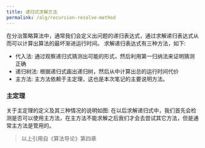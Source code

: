 ```yaml
---
title: 递归式求解方法
permalink: /alg/recursion-resolve-method
---
```


在分治策略算法中，通常我们会定义出问题的递归表达式，通过求解递归表达式从而可以计算出算法的最坏渐进运行时间。
求解递归表达式有三种方法，如下:
* 代入法: 通过观察递归式猜测出可能的形式，然后利用第一归纳法来证明猜测正确
* 递归树法: 根据递归式画出递归树，然后从中计算出总的运行时间代价
* 主方法: 主方法依赖于主定理，这也是本次笔记的主要说明方法。

### 主定理
关于主定理的定义及其三种情况的说明如图: [](/assets/images/recursion-resolve-method-1.png)
在以后求解递归式中，我们首先会检测是否可以使用主方法，在主方法不能求解之后我们才会去尝试其它方法，但是通常主方法是管用的。

> 以上引用自《算法导论》第四章